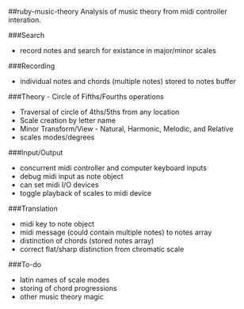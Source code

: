 ##ruby-music-theory
Analysis of music theory from midi controller interation. 

###Search
- record notes and search for existance in major/minor scales

###Recording
- individual notes and chords (multiple notes) stored to notes buffer

###Theory - Circle of Fifths/Fourths operations
- Traversal of circle of 4ths/5ths from any location
- Scale creation by letter name
- Minor Transform/View - Natural, Harmonic, Melodic, and Relative
- scales modes/degrees

###Input/Output
- concurrent midi controller and computer keyboard inputs
- debug midi input as note object
- can set midi I/O devices
- toggle playback of scales to midi device

###Translation
- midi key to note object 
- midi message (could contain multiple notes) to notes array
- distinction of chords (stored notes array)
- correct flat/sharp distinction from chromatic scale

###To-do

- latin names of scale modes
- storing of chord progressions
- other music theory magic
